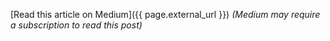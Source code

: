 [Read this article on Medium]({{ page.external_url }})
*(Medium may require a subscription to read this post)*
